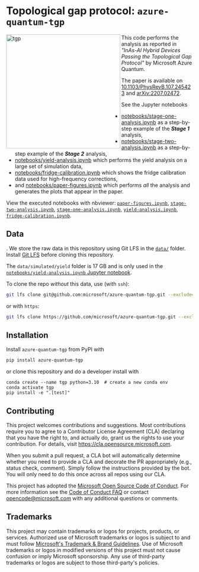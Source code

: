 # Topological gap protocol: `azure-quantum-tgp`
<img width="308" alt="tgp" align="left" src="https://user-images.githubusercontent.com/6897215/196533626-f573acab-15d3-4fe9-932e-12cae7cc251f.png">

This code performs the analysis as reported in _"InAs-Al Hybrid Devices Passing the Topological Gap Protocol"_ by Microsoft Azure Quantum.

The paper is available on [10.1103/PhysRevB.107.245423](https://journals.aps.org/prb/abstract/10.1103/PhysRevB.107.245423) and [arXiv:2207.02472](https://arxiv.org/abs/2207.02472).

See the Jupyter notebooks
* [notebooks/stage-one-analysis.ipynb](notebooks/stage-one-analysis.ipynb) as a step-by-step example of the ***Stage 1*** analysis,
* [notebooks/stage-two-analysis.ipynb](notebooks/stage-two-analysis.ipynb) as a step-by-step example of the ***Stage 2*** analysis,
* [notebooks/yield-analysis.ipynb](notebooks/yield-analysis.ipynb) which performs the yield analysis on a large set of simulation data,
* [notebooks/fridge-calibration.ipynb](notebooks/fridge-calibration.ipynb) which shows the fridge calibration data used for high-frequency corrections,
* and [notebooks/paper-figures.ipynb](notebooks/paper-figures.ipynb) which performs _all_ the analysis and generates the plots that appear in the paper.

View the executed notebooks with nbviewer: [`paper-figures.ipynb`](https://nbviewer.org/github/microsoft/azure-quantum-tgp/blob/executed_notebooks/notebooks/paper-figures.ipynb), [`stage-two-analysis.ipynb`](https://nbviewer.org/github/microsoft/azure-quantum-tgp/blob/executed_notebooks/notebooks/stage-two-analysis.ipynb), [`stage-one-analysis.ipynb`](https://nbviewer.org/github/microsoft/azure-quantum-tgp/blob/executed_notebooks/notebooks/stage-one-analysis.ipynb), [`yield-analysis.ipynb`](https://nbviewer.org/github/microsoft/azure-quantum-tgp/blob/executed_notebooks/notebooks/yield-analysis.ipynb), [`fridge-calibration.ipynb`](https://nbviewer.org/github/microsoft/azure-quantum-tgp/blob/executed_notebooks/notebooks/fridge-calibration.ipynb).

## Data
.
We store the raw data in this repository using Git LFS in the [`data/`](data) folder.
Install [Git LFS](https://git-lfs.github.com/) before cloning this repository.

The `data/simulated/yield` folder is 17 GB and is only used in the [`notebooks/yield-analysis.ipynb` Jupyter notebook](notebooks/yield-analysis.ipynb).

To clone the repo *without* this data, use (with `ssh`):
```bash
git lfs clone git@github.com:microsoft/azure-quantum-tgp.git --exclude="data/simulated/yield"
```
or with `https`:
```bash
git lfs clone https://github.com/microsoft/azure-quantum-tgp.git --exclude="data/simulated/yield"
```

## Installation

Install `azure-quantum-tgp` from PyPI with
```bash
pip install azure-quantum-tgp
```

or clone this repository and do a developer install with
```
conda create --name tgp python=3.10  # create a new conda env
conda activate tgp
pip install -e ".[test]"
```

## Contributing

This project welcomes contributions and suggestions.  Most contributions require you to agree to a
Contributor License Agreement (CLA) declaring that you have the right to, and actually do, grant us
the rights to use your contribution. For details, visit https://cla.opensource.microsoft.com.

When you submit a pull request, a CLA bot will automatically determine whether you need to provide
a CLA and decorate the PR appropriately (e.g., status check, comment). Simply follow the instructions
provided by the bot. You will only need to do this once across all repos using our CLA.

This project has adopted the [Microsoft Open Source Code of Conduct](https://opensource.microsoft.com/codeofconduct/).
For more information see the [Code of Conduct FAQ](https://opensource.microsoft.com/codeofconduct/faq/) or
contact [opencode@microsoft.com](mailto:opencode@microsoft.com) with any additional questions or comments.

## Trademarks

This project may contain trademarks or logos for projects, products, or services. Authorized use of Microsoft
trademarks or logos is subject to and must follow
[Microsoft's Trademark & Brand Guidelines](https://www.microsoft.com/en-us/legal/intellectualproperty/trademarks/usage/general).
Use of Microsoft trademarks or logos in modified versions of this project must not cause confusion or imply Microsoft sponsorship.
Any use of third-party trademarks or logos are subject to those third-party's policies.
